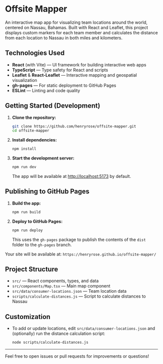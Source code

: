 # Offsite Mapper

An interactive map app for visualizing team locations around the world, centered on Nassau, Bahamas. Built with React and Leaflet, this project displays custom markers for each team member and calculates the distance from each location to Nassau in both miles and kilometers.

## Technologies Used

- **React** (with Vite) — UI framework for building interactive web apps
- **TypeScript** — Type safety for React and scripts
- **Leaflet** & **React-Leaflet** — Interactive mapping and geospatial visualization
- **gh-pages** — For static deployment to GitHub Pages
- **ESLint** — Linting and code quality

## Getting Started (Development)

1. **Clone the repository:**
   ```sh
   git clone https://github.com/henryrose/offsite-mapper.git
   cd offsite-mapper
   ```
2. **Install dependencies:**
   ```sh
   npm install
   ```
3. **Start the development server:**
   ```sh
   npm run dev
   ```
   The app will be available at [http://localhost:5173](http://localhost:5173) by default.

## Publishing to GitHub Pages

1. **Build the app:**
   ```sh
   npm run build
   ```
2. **Deploy to GitHub Pages:**
   ```sh
   npm run deploy
   ```
   This uses the `gh-pages` package to publish the contents of the `dist` folder to the `gh-pages` branch.

Your site will be available at: `https://henryrose.github.io/offsite-mapper/`

## Project Structure

- `src/` — React components, types, and data
- `src/components/Map.tsx` — Main map component
- `src/data/consumer-locations.json` — Team location data
- `scripts/calculate-distances.js` — Script to calculate distances to Nassau

## Customization
- To add or update locations, edit `src/data/consumer-locations.json` and (optionally) run the distance calculation script:
  ```sh
  node scripts/calculate-distances.js
  ```

---

Feel free to open issues or pull requests for improvements or questions!
